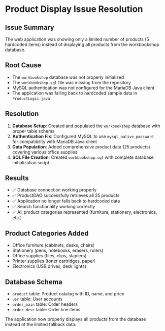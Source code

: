 # Product Display Issue Resolution

## Issue Summary
The web application was showing only a limited number of products (5 hardcoded items) instead of displaying all products from the workbookshop database.

## Root Cause
- The `workbookshop` database was not properly initialized
- The `workbookshop.sql` file was missing from the repository
- MySQL authentication was not configured for the MariaDB Java client
- The application was falling back to hardcoded sample data in `ProductLogic.java`

## Resolution
1. **Database Setup**: Created and populated the `workbookshop` database with proper table schema
2. **Authentication Fix**: Configured MySQL to use `mysql_native_password` for compatibility with MariaDB Java client
3. **Data Population**: Added comprehensive product data (25 products) covering various office supplies
4. **SQL File Creation**: Created `workbookshop.sql` with complete database initialization script

## Results
- ✅ Database connection working properly
- ✅ ProductDAO successfully retrieves all 25 products
- ✅ Application no longer falls back to hardcoded data
- ✅ Search functionality working correctly
- ✅ All product categories represented (furniture, stationery, electronics, etc.)

## Product Categories Added
- Office furniture (cabinets, desks, chairs)
- Stationery (pens, notebooks, erasers, rulers)
- Office supplies (files, clips, staplers)
- Printer supplies (toner cartridges, paper)
- Electronics (USB drives, desk lights)

## Database Schema
- `product` table: Product catalog with ID, name, and price
- `usr` table: User accounts
- `order_main` table: Order headers
- `order_desc` table: Order line items

The application now properly displays all products from the database instead of the limited fallback data.